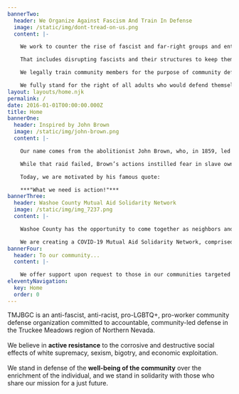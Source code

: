 ```yaml
---
bannerTwo:
  header: We Organize Against Fascism And Train In Defense
  image: /static/img/dont-tread-on-us.png
  content: |-

    We work to counter the rise of fascist and far-right groups and entities in the Truckee Meadows.

    That includes disrupting fascists and their structures to keep them from effectively organizing, and especially resisting fascists holding public events and maintaining a public presence.

    We legally train community members for the purpose of community defense, and we don’t rely on the state to do our work for us.

    We fully stand for the right of all adults who would defend themselves and their communities against far-right violence. This right includes the right to own, carry, and train with tactically useful rifles, pistols, and body armor.
layout: layouts/home.njk
permalink: /
date: 2016-01-01T00:00:00.000Z
title: Home
bannerOne:
  header: Inspired by John Brown
  image: /static/img/john-brown.png
  content: |-

    Our name comes from the abolitionist John Brown, who, in 1859, led a raid on the armory at Harpers Ferry intending to start a slave liberation movement (with support from Harriet Tubman).

    While that raid failed, Brown’s actions instilled fear in slave owners, and he was celebrated in the popular Union marching song, “John Brown’s Body.”

    Today, we are motivated by his famous quote: 

    ***"What we need is action!"***
bannerThree:
  header: Washoe County Mutual Aid Solidarity Network
  image: /static/img/img_7237.png
  content: |-

    Washoe County has the opportunity to come together as neighbors and friends to help care for those of us most vulnerable to the economic disruption and health dangers of COVID-19: people facing homelessness, the elderly, the young, the immunocompromised, the poor, and others who are unable to restock the basic supplies they and their families need.

    We are creating a COVID-19 Mutual Aid Solidarity Network, comprised of different grassroots organizations, movements and organizers, who are committed to organizing mutual material support in the community. Our goal is to immediately provide grocery and supply deliveries, and eventually work toward expanding to other community support services like running errands, dog walking, childcare, caregiving, first line medical training and response, and mental health support for those impacted by the pandemic.
bannerFour:
  header: To our community...
  content: |-

    We offer support upon request to those in our communities targeted by white supremacists and other agents of oppression and exploitation. We also offer trainings and concealed pistol license assistance.
eleventyNavigation:
  key: Home
  order: 0
---
```


TMJBGC is an anti-fascist, anti-racist, pro-LGBTQ+, pro-worker community defense organization committed to accountable, community-led defense in the Truckee Meadows region of Northern Nevada.<br /><br />We believe in **active resistance** to the corrosive and destructive social effects of white supremacy, sexism, bigotry, and economic exploitation.<br /><br />We stand in defense of the **well-being of the community** over the enrichment of the individual, and we stand in solidarity with those who share our mission for a just future.
